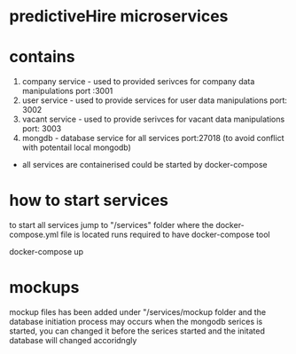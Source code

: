# predictiveHire microservices

# contains 

1. company service - used to provided serivces for company data manipulations port :3001
2. user service  -  used to provide services for user data manipulations port: 3002
3. vacant service - used to provide serivces for vacant data manipulations port: 3003
4. mongdb - database service for all services port:27018 (to avoid  conflict with potentail local mongodb)

* all services are containerised could be started by docker-compose 

# how to start services
 to start all services 
 jump to "/services" folder where the docker-compose.yml file is located runs required to have docker-compose tool 

 docker-compose up 

# mockups
mockup files has been added under "/services/mockup folder
and the database initiation process may occurs when the mongodb serices is started, you can changed it before the serices started and the initated database will changed accoridngly